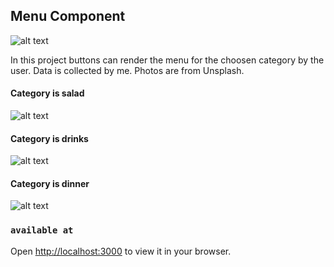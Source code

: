 ## Menu Component

![alt text](https://firebasestorage.googleapis.com/v0/b/birthday-react-6eca4.appspot.com/o/menu_react%2Fmenu_screen0.jpg?alt=media&token=cc24e83d-2f48-4c0d-84a6-05d76df2a43b)

In this project buttons can render the menu for the choosen category by the user. Data is collected by me. Photos are from Unsplash.

#### Category is salad

![alt text](https://firebasestorage.googleapis.com/v0/b/birthday-react-6eca4.appspot.com/o/menu_react%2Fmenu_screen1.jpg?alt=media&token=552270c2-64fe-416f-867c-4457458e05aa)

#### Category is drinks

![alt text](https://firebasestorage.googleapis.com/v0/b/birthday-react-6eca4.appspot.com/o/menu_react%2Fmenu_screen2.jpg?alt=media&token=063f9ffd-cdbb-4e02-972a-df026d2d645a)

#### Category is dinner

![alt text](https://firebasestorage.googleapis.com/v0/b/birthday-react-6eca4.appspot.com/o/menu_react%2Fmenu_screen3.jpg?alt=media&token=9ac65396-f79b-43ff-ac41-5ab6c192621e)

### `available at`

Open [http://localhost:3000](http://localhost:3000) to view it in your browser.
